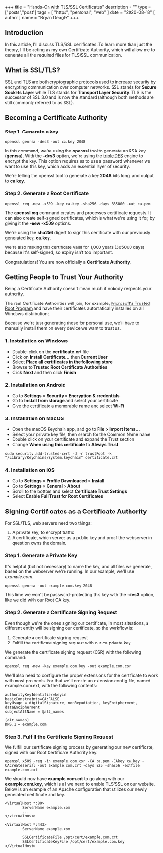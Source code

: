 +++
title = "Hands-On with TLS/SSL Certificates"
description = ""
type = ["posts","post"]
tags = [
    "https",
    "personal",
    "web"
]
date = "2020-08-18"
[ author ]
  name = "Bryan Deagle"
+++

## Introduction

In this article, I'll discuss TLS/SSL certificates. To learn more than just the theory, I'll be acting as my own Certificate Authority, which will allow me to generate all the required files for TLS/SSL communication.

## What is SSL/TLS?

SSL and TLS are both cryptographic protocols used to increase security by encrypting communication over computer networks. SSL stands for **Secure Sockets Layer** while TLS stands for **Transport Layer Security**. TLS is the successor of SSL 3.0 and is now the standard (although both methods are still commonly referred to as SSL).

## Becoming a Certificate Authority

### Step 1. Generate a key

```
openssl genrsa -des3 -out ca.key 2048
```

In this command, we're using the **openssl** tool to generate an RSA key (**genrsa**). With the **-des3** option, we're using the [triple DES](https://en.wikipedia.org/wiki/Triple_DES) engine to encrypt the key. This option requires us to use a password whenever we want to use this key, which adds an essential layer of security.

We're telling the openssl tool to generate a key **2048** bits long, and output to **ca.key**.

### Step 2. Generate a Root Certificate

```
openssl req -new -x509 -key ca.key -sha256 -days 365000 -out ca.pem
```

The **openssl req** command creates and processes certificate requests. It can also create self-signed certificates, which is what we're using it for, by giving it the **-new -x509** options.

We're using the **sha256** digest to sign this certificate with our previously generated key, **ca.key**.

We're also making this certificate valid for 1,000 years (365000 days) because it's self-signed, so expiry isn't too important.

Congratulations! You are now officially a **Certificate Authority**.

## Getting People to Trust Your Authority

Being a Certificate Authority doesn't mean much if nobody respects your authority.

The real Certificate Authorities will join, for example, [Microsoft's Trusted Root Program](https://docs.microsoft.com/en-us/security/trusted-root/program-requirements) and have their certificates automatically installed on all Windows distributions.

Because we're just generating these for personal use, we'll have to manually install them on every device we want to trust us.

### 1. Installation on Windows
- Double-click on the **certificate.crt** file
- Click on **Install Certificate…** then **Current User**
- Select **Place all certificates in the following store**
- Browse to **Trusted Root Certificate Authorities**
- Click **Next** and then click **Finish**

### 2. Installation on Android
- Go to **Settings** » **Security** » **Encryption & credentials**
- Go to **Install from storage** and select your certificate
- Give the certificate a memorable name and select **Wi-Fi**

### 3. Installation on MacOS
- Open the macOS Keychain app, and go to **File > Import Items…**
- Select your private key file, then search for the Common Name name
- Double click on your certificate and expand the Trust section
- Change **When using this certificate** to **Always Trust**

```
sudo security add-trusted-cert -d -r trustRoot -k "/Library/Keychains/System.keychain" certificate.crt
```

### 4. Installation on iOS
- Go to **Settings** » **Profile Downloaded** » **Install**
- Go to **Settings** » **General** » **About**
- Scroll to the bottom and select **Certificate Trust Settings**
- Select **Enable Full Trust for Root Certificates**

## Signing Certificates as a Certificate Authority

For SSL/TLS, web servers need two things:
1. A private key, to encrypt traffic
2. A certificate, which serves as a public key and proof the webserver in question owns the domain.

### Step 1. Generate a Private Key

It's helpful (but not necessary) to name the key, and all files we generate, based on the webserver we're running. In our example, we'll use *example.com*.

```
openssl genrsa -out example.com.key 2048
```

This time we won't be password-protecting this key with the **-des3** option, like we did with our Root CA key.

### Step 2. Generate a Certificate Signing Request

Even though we're the ones signing our certificate, in most situations, a different entity will be signing our certificate, so the workflow is:
1. Generate a certificate signing request
2. Fulfill the certificate signing request with our ca private key

We generate the certificate signing request (CSR) with the following command:

```
openssl req -new -key example.com.key -out example.com.csr
```

We'll also need to configure the proper extensions for the certificate to work with most protocols. For that we'll create an extension config file, named example.com.ext, with the following contents:

```
authorityKeyIdentifier=keyid
basicConstraints=CA:FALSE
keyUsage = digitalSignature, nonRepudiation, keyEncipherment, dataEncipherment
subjectAltName = @alt_names

[alt_names]
DNS.1 = example.com
```

### Step 3. Fulfill the Certificate Signing Request

We fulfill our certificate signing process by generating our new certificate, signed with our Root Certificate Authority key.

```
openssl x509 -req -in example.com.csr -CA ca.pem -CAkey ca.key -CAcreateserial -out example.com.crt -days 825 -sha256 -extfile example.com.ext
```

We should now have **example.com.crt** to go along with our **example.com.key**, which is all we need to enable TLS/SSL on our website. Below is an example of an Apache configuration that utilizes our newly generated certificate and key.

```
<VirtualHost *:80>
        ServerName example.com
        ...
</VirtualHost>

<VirtualHost *:443>
        ServerName example.com
        ...
        SSLCertificateFile /opt/cert/example.com.crt
        SSLCertificateKeyFile /opt/cert/example.com.key
</VirtualHost>
```
